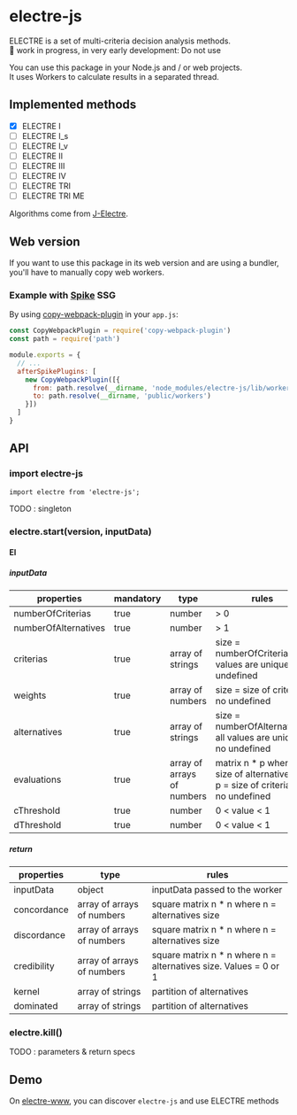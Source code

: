 # electre-js

ELECTRE is a set of multi-criteria decision analysis methods.  
👀 work in progress, in very early development: Do not use  

You can use this package in your Node.js and / or web projects.  
It uses Workers to calculate results in a separated thread.  

## Implemented methods

- [x] ELECTRE I
- [ ] ELECTRE I_s
- [ ] ELECTRE I_v
- [ ] ELECTRE II
- [ ] ELECTRE III
- [ ] ELECTRE IV
- [ ] ELECTRE TRI
- [ ] ELECTRE TRI ME

Algorithms come from [J-Electre](https://github.com/Valdecy/J-Electre).

## Web version

If you want to use this package in its web version and are using a bundler, you'll have to manually copy web workers.

### Example with [Spike](https://www.spike.cf/) SSG

By using [copy-webpack-plugin](https://github.com/kevlened/copy-webpack-plugin) in your `app.js`:

```js
const CopyWebpackPlugin = require('copy-webpack-plugin')
const path = require('path')

module.exports = {
  // ...
  afterSpikePlugins: [
    new CopyWebpackPlugin([{
      from: path.resolve(__dirname, 'node_modules/electre-js/lib/workers'),
      to: path.resolve(__dirname, 'public/workers')
    }])
  ]
}
```

## API

### import electre-js

```
import electre from 'electre-js';
```
TODO : singleton

### electre.start(version, inputData)

#### EI

##### inputData

| properties              | mandatory   | type                          | rules                                                                             |
|-------------------------|-------------|-------------------------------|-----------------------------------------------------------------------------------|
| numberOfCriterias       | true        | number                        | > 0                                                                               |
| numberOfAlternatives    | true        | number                        | > 1                                                                               |
| criterias               | true        | array of strings              | size = numberOfCriterias, all values are unique, no undefined                     |
| weights                 | true        | array of numbers              | size = size of criterias, no undefined                                            |
| alternatives            | true        | array of strings              | size = numberOfAlternatives, all values are unique, no undefined                  |
| evaluations             | true        | array of arrays of numbers    | matrix n * p where n = size of alternatives & p = size of criterias, no undefined |
| cThreshold              | true        | number                        | 0 < value < 1                                                                     |
| dThreshold              | true        | number                        | 0 < value < 1                                                                     |

##### return

| properties   |  type                        | rules                                                             |
|--------------|------------------------------|-------------------------------------------------------------------|
| inputData    |  object                      | inputData passed to the worker                                    |
| concordance  |  array of arrays of numbers  | square matrix n * n where n = alternatives size                   |
| discordance  |  array of arrays of numbers  | square matrix n * n where n = alternatives size                   |
| credibility  |  array of arrays of numbers  | square matrix n * n where n = alternatives size. Values = 0 or 1  |
| kernel       |  array of strings            | partition of alternatives                                         |
| dominated    |  array of strings            | partition of alternatives                                         |

### electre.kill()

TODO : parameters & return specs

## Demo

On [electre-www](https://electre.netlify.com), you can discover `electre-js` and use ELECTRE methods

